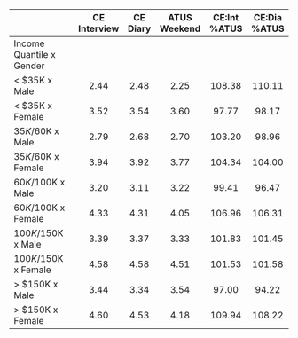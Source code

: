 
|                      | CE<br>Interview |  CE<br>Diary | ATUS<br>Weekend | CE:Int<br>%ATUS | CE:Dia<br>%ATUS |
| -------------------- | :----------: | :----------: | :----------: | :----------: | :----------: |
| Income Quantile x Gender |              |              |              |              |              |
|     < $35K x Male    |         2.44 |         2.48 |         2.25 |       108.38 |       110.11 |
|     < $35K x Female  |         3.52 |         3.54 |         3.60 |        97.77 |        98.17 |
|  $35K/$60K x Male    |         2.79 |         2.68 |         2.70 |       103.20 |        98.96 |
|  $35K/$60K x Female  |         3.94 |         3.92 |         3.77 |       104.34 |       104.00 |
|  $60K/$100K x Male   |         3.20 |         3.11 |         3.22 |        99.41 |        96.47 |
|  $60K/$100K x Female |         4.33 |         4.31 |         4.05 |       106.96 |       106.31 |
| $100K/$150K x Male   |         3.39 |         3.37 |         3.33 |       101.83 |       101.45 |
| $100K/$150K x Female |         4.58 |         4.58 |         4.51 |       101.53 |       101.58 |
|     > $150K x Male   |         3.44 |         3.34 |         3.54 |        97.00 |        94.22 |
|     > $150K x Female |         4.60 |         4.53 |         4.18 |       109.94 |       108.22 |

